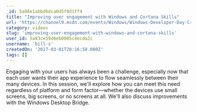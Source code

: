 ```yaml
---
_id: 5a88e1abbd6dca0d5f0d1ff4
title: "Improving user engagement with Windows and Cortana Skills"
url: 'https://channel9.msdn.com/events/Windows/Windows-Developer-Day-Creators-Update/Improving-user-engagement-with-Windows-and-Cortana-Skills'
category: videos
slug: 'improving-user-engagement-with-windows-and-cortana-skills'
user_id: 5a83ce59d6eb0005c4ecda2c
username: 'bill-s'
createdOn: '2017-03-01T20:16:58.000Z'
tags: []
---
```


Engaging with your users has always been a challenge, especially now that each user wants their app experience to flow seamlessly between their many devices. In this session, we'll explore how you can meet this need regardless of platform and form factor—whether the devices use small screens, big screens, or no screens at all. We'll also discuss improvements with the Windows Desktop Bridge.

